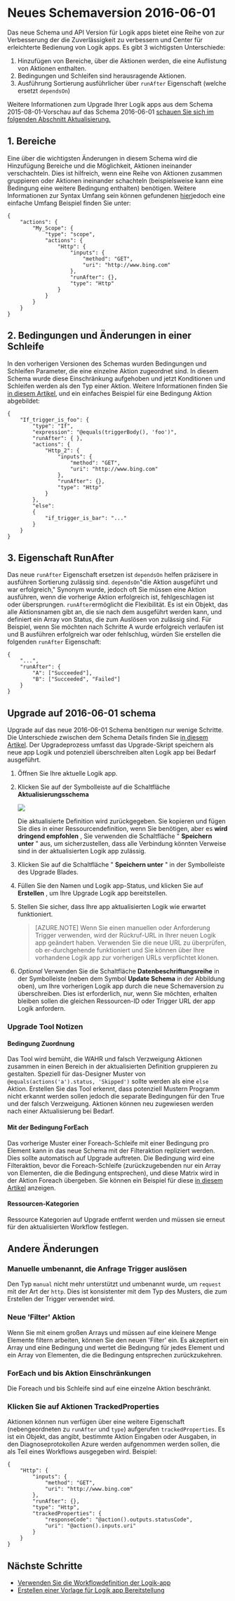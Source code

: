 <properties 
    pageTitle="Neues Schemaversion 2016-06-01 | Microsoft Azure" 
    description="Erfahren Sie, wie die JSON-Definition für die neueste Version von apps Logik schreiben" 
    authors="jeffhollan" 
    manager="dwrede" 
    editor="" 
    services="logic-apps" 
    documentationCenter=""/>

<tags
    ms.service="logic-apps"
    ms.workload="integration"
    ms.tgt_pltfrm="na"
    ms.devlang="na"
    ms.topic="article"
    ms.date="07/25/2016"
    ms.author="jehollan"/>
    
# <a name="new-schema-version-2016-06-01"></a>Neues Schemaversion 2016-06-01

Das neue Schema und API Version für Logik apps bietet eine Reihe von zur Verbesserung der die Zuverlässigkeit zu verbessern und Center für erleichterte Bedienung von Logik apps. Es gibt 3 wichtigsten Unterschiede:

1. Hinzufügen von Bereiche, über die Aktionen werden, die eine Auflistung von Aktionen enthalten.
1. Bedingungen und Schleifen sind herausragende Aktionen.
1. Ausführung Sortierung ausführlicher über `runAfter` Eigenschaft (welche ersetzt `dependsOn`)

Weitere Informationen zum Upgrade Ihrer Logik apps aus dem Schema 2015-08-01-Vorschau auf das Schema 2016-06-01 [schauen Sie sich im folgenden Abschnitt Aktualisierung.](#upgrading-to-2016-06-01-schema)


## <a name="1-scopes"></a>1. Bereiche

Eine über die wichtigsten Änderungen in diesem Schema wird die Hinzufügung Bereiche und die Möglichkeit, Aktionen ineinander verschachteln.  Dies ist hilfreich, wenn eine Reihe von Aktionen zusammen gruppieren oder Aktionen ineinander schachteln (beispielsweise kann eine Bedingung eine weitere Bedingung enthalten) benötigen.  Weitere Informationen zur Syntax Umfang sein können gefundenen [hier](app-service-logic-loops-and-scopes.md)jedoch eine einfache Umfang Beispiel finden Sie unter:


```
{
    "actions": {
        "My_Scope": {
            "type": "scope",
            "actions": {                
                "Http": {
                    "inputs": {
                        "method": "GET",
                        "uri": "http://www.bing.com"
                    },
                    "runAfter": {},
                    "type": "Http"
                }
            }
        }
    }
}
```

## <a name="2-conditions-and-loops-changes"></a>2. Bedingungen und Änderungen in einer Schleife

In den vorherigen Versionen des Schemas wurden Bedingungen und Schleifen Parameter, die eine einzelne Aktion zugeordnet sind.  In diesem Schema wurde diese Einschränkung aufgehoben und jetzt Konditionen und Schleifen werden als den Typ einer Aktion.  Weitere Informationen finden Sie [in diesem Artikel](app-service-logic-loops-and-scopes.md), und ein einfaches Beispiel für eine Bedingung Aktion abgebildet:

```
{
    "If_trigger_is_foo": {
        "type": "If",
        "expression": "@equals(triggerBody(), 'foo')",
        "runAfter": { },
        "actions": {
            "Http_2": {
                "inputs": {
                    "method": "GET",
                    "uri": "http://www.bing.com"
                },
                "runAfter": {},
                "type": "Http"
            }
        },
        "else": 
        {
            "if_trigger_is_bar": "..."
        }      
    }
}
```

## <a name="3-runafter-property"></a>3. Eigenschaft RunAfter

Das neue `runAfter` Eigenschaft ersetzen ist `dependsOn` helfen präzisere in ausführen Sortierung zulässig sind.  `dependsOn`"die Aktion ausgeführt und war erfolgreich," Synonym wurde, jedoch oft Sie müssen eine Aktion ausführen, wenn die vorherige Aktion erfolgreich ist, fehlgeschlagen ist oder übersprungen.  `runAfter`ermöglicht die Flexibilität.  Es ist ein Objekt, das alle Aktionsnamen gibt an, die sie nach dem ausgeführt werden kann, und definiert ein Array von Status, die zum Auslösen von zulässig sind.  Für Beispiel, wenn Sie möchten nach Schritte A wurde erfolgreich verlaufen ist und B ausführen erfolgreich war oder fehlschlug, würden Sie erstellen die folgenden `runAfter` Eigenschaft:

```
{
    "...",
    "runAfter": {
        "A": ["Succeeded"],
        "B": ["Succeeded", "Failed"]
    }
}
```

## <a name="upgrading-to-2016-06-01-schema"></a>Upgrade auf 2016-06-01 schema

Upgrade auf das neue 2016-06-01 Schema benötigen nur wenige Schritte.  Die Unterschiede zwischen dem Schema Details finden Sie [in diesem Artikel](app-service-logic-schema-2016-04-01.md).  Der Upgradeprozess umfasst das Upgrade-Skript speichern als neue app Logik und potenziell überschreiben alten Logik app bei Bedarf ausgeführt.

1. Öffnen Sie Ihre aktuelle Logik app.
1. Klicken Sie auf der Symbolleiste auf die Schaltfläche **Aktualisierungsschema**
   
    ![][1]
   
    Die aktualisierte Definition wird zurückgegeben.  Sie kopieren und fügen Sie dies in einer Ressourcendefinition, wenn Sie benötigen, aber es **wird dringend empfohlen** , Sie verwenden die Schaltfläche " **Speichern unter** " aus, um sicherzustellen, dass alle Verbindung könnten Verweise sind in der aktualisierten Logik app zulässig.
1. Klicken Sie auf die Schaltfläche " **Speichern unter** " in der Symbolleiste des Upgrade Blades.
1. Füllen Sie den Namen und Logik app-Status, und klicken Sie auf **Erstellen** , um Ihre Upgrade Logik app bereitstellen.
1. Stellen Sie sicher, dass Ihre app aktualisierten Logik wie erwartet funktioniert.

    >[AZURE.NOTE] Wenn Sie einen manuellen oder Anforderung Trigger verwenden, wird der Rückruf-URL in Ihrer neuen Logik app geändert haben.  Verwenden Sie die neue URL zu überprüfen, ob er-durchgehende funktioniert und Sie können über Ihre vorhandene Logik app zur vorherigen URLs verpflichtet klonen.

1. *Optional* Verwenden Sie die Schaltfläche **Datenbeschriftungsreihe** in der Symbolleiste (neben dem Symbol **Update Schema** in der Abbildung oben), um Ihre vorherigen Logik app durch die neue Schemaversion zu überschreiben.  Dies ist erforderlich, nur, wenn Sie möchten, erhalten bleiben sollen die gleichen Ressourcen-ID oder Trigger URL der app Logik anfordern.

### <a name="upgrade-tool-notes"></a>Upgrade Tool Notizen

#### <a name="condition-mapping"></a>Bedingung Zuordnung

Das Tool wird bemüht, die WAHR und falsch Verzweigung Aktionen zusammen in einen Bereich in der aktualisierten Definition gruppieren zu gestalten.  Speziell für das-Designer Muster von `@equals(actions('a').status, 'Skipped')` sollte werden als eine `else` Aktion.  Erstellen Sie das Tool erkennt, dass potenziell Mustern Programm nicht erkannt werden sollen jedoch die separate Bedingungen für den True und der falsch Verzweigung.  Aktionen können neu zugewiesen werden nach einer Aktualisierung bei Bedarf.

#### <a name="foreach-with-condition"></a>Mit der Bedingung ForEach
  
Das vorherige Muster einer Foreach-Schleife mit einer Bedingung pro Element kann in das neue Schema mit der Filteraktion repliziert werden.  Dies sollte automatisch auf Upgrade auftreten.  Die Bedingung wird eine Filteraktion, bevor die Foreach-Schleife (zurückzugebenden nur ein Array von Elementen, die die Bedingung entsprechen), und diese Matrix wird in der Aktion Foreach übergeben.  Sie können ein Beispiel für diese [in diesem Artikel](app-service-logic-loops-and-scopes.md) anzeigen.

#### <a name="resource-tags"></a>Ressourcen-Kategorien

Ressource Kategorien auf Upgrade entfernt werden und müssen sie erneut für den aktualisierten Workflow festlegen.

## <a name="other-changes"></a>Andere Änderungen

### <a name="manual-trigger-renamed-to-request-trigger"></a>Manuelle umbenannt, die Anfrage Trigger auslösen

Den Typ `manual` nicht mehr unterstützt und umbenannt wurde, um `request` mit der Art der `http`.  Dies ist konsistenter mit dem Typ des Musters, die zum Erstellen der Trigger verwendet wird.

### <a name="new-filter-action"></a>Neue 'Filter' Aktion

Wenn Sie mit einem großen Arrays und müssen auf eine kleinere Menge Elemente filtern arbeiten, können Sie den neuen 'Filter' ein.  Es akzeptiert ein Array und eine Bedingung und wertet die Bedingung für jedes Element und ein Array von Elementen, die die Bedingung entsprechen zurückzukehren.

### <a name="foreach-and-until-action-restrictions"></a>ForEach und bis Aktion Einschränkungen

Die Foreach und bis Schleife sind auf eine einzelne Aktion beschränkt.

### <a name="trackedproperties-on-actions"></a>Klicken Sie auf Aktionen TrackedProperties

Aktionen können nun verfügen über eine weitere Eigenschaft (nebengeordneten zu `runAfter` und `type`) aufgerufen `trackedProperties`.  Es ist ein Objekt, das angibt, bestimmte Aktion Eingaben oder Ausgaben, in den Diagnoseprotokollen Azure werden aufgenommen werden sollen, die als Teil eines Workflows ausgegeben wird.  Beispiel:

```
{                
    "Http": {
        "inputs": {
            "method": "GET",
            "uri": "http://www.bing.com"
        },
        "runAfter": {},
        "type": "Http",
        "trackedProperties": {
            "responseCode": "@action().outputs.statusCode",
            "uri": "@action().inputs.uri"
        }
    }
}
```

## <a name="next-steps"></a>Nächste Schritte
- [Verwenden Sie die Workflowdefinition der Logik-app](app-service-logic-author-definitions.md)
- [Erstellen einer Vorlage für Logik app Bereitstellung](app-service-logic-create-deploy-template.md)


<!-- Image references -->
[1]: ./media/app-service-logic-schema-2016-04-01/upgradeButton.png
